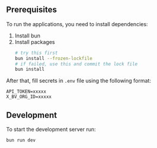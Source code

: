 ## Prerequisites

To run the applications, you need to install dependencies:

1. Install bun
2. Install packages
   ```sh
   # try this first
   bun install --frozen-lockfile
   # if failed, use this and commit the lock file
   bun install
   ```

After that, fill secrets in `.env` file using the following format:

```env
API_TOKEN=xxxxx
X_BV_ORG_ID=xxxxx
```

## Development

To start the development server run:

```bash
bun run dev
```
